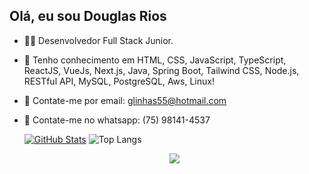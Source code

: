 ## Olá, eu sou Douglas Rios

- 👨‍💻 Desenvolvedor Full Stack Junior.
- 🚀 Tenho conhecimento em HTML, CSS, JavaScript, TypeScript, ReactJS, VueJs, Next.js, Java, Spring Boot, Tailwind CSS, Node.js, RESTful API, MySQL, PostgreSQL, Aws, Linux!
- 📧 Contate-me por email: glinhas55@hotmail.com
- 📲 Contate-me no whatsapp: (75) 98141-4537

  [![GitHub Stats](https://gh-readme-profile.vercel.app/api?username=riosblack)](https://github.com/riosblack/github-readme-profile) ![Top Langs](https://github-readme-stats.vercel.app/api/top-langs/?username=riosblack&layout=compact) 
  
  <p align="center">
    <a href="https://skillicons.dev">
      <img src="https://skillicons.dev/icons?i=html,css,js,ts,react,nextjs,vue,java,spring,tailwind,nodejs,git,mysql,postgres,linux" />
    </a>
  </p>
  <br>
